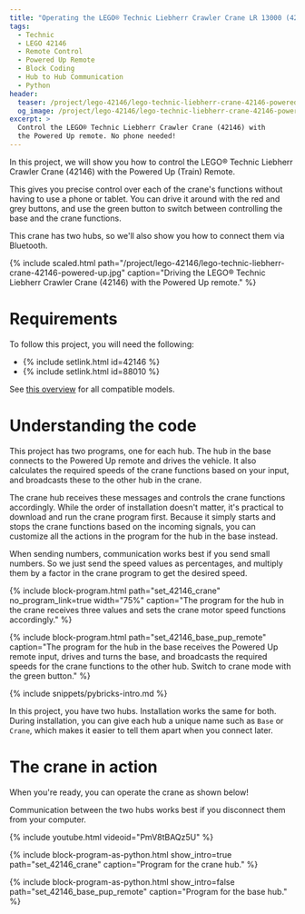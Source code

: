 ```yaml
---
title: "Operating the LEGO® Technic Liebherr Crawler Crane LR 13000 (42146) with the Powered Up Remote"
tags:
  - Technic
  - LEGO 42146
  - Remote Control
  - Powered Up Remote
  - Block Coding
  - Hub to Hub Communication
  - Python
header:
  teaser: /project/lego-42146/lego-technic-liebherr-crane-42146-powered-up.jpg
  og_image: /project/lego-42146/lego-technic-liebherr-crane-42146-powered-up-og.jpg
excerpt: >
  Control the LEGO® Technic Liebherr Crawler Crane (42146) with
  the Powered Up remote. No phone needed!
---
```


In this project, we will show you how to control the LEGO® Technic Liebherr
Crawler Crane (42146) with the Powered Up (Train) Remote.

This gives you precise control over each of the crane's functions without
having to use a phone or tablet. You can drive it around with the red and grey
buttons, and use the green button to switch between controlling the base and
the crane functions.

This crane has two hubs, so we'll also show you how to connect them via Bluetooth.

{% include scaled.html
  path="/project/lego-42146/lego-technic-liebherr-crane-42146-powered-up.jpg"
  caption="Driving the LEGO® Technic Liebherr Crawler Crane (42146) with the Powered Up remote."
%}

# Requirements

To follow this project, you will need the following:

- {% include setlink.html id=42146 %}
- {% include setlink.html id=88010 %}

See <a href="https://docs.pybricks.com/en/latest/iodevices/xboxcontroller.html#compatible-controllers" target="_blank">
this overview</a> for all compatible models.

# Understanding the code

This project has two programs, one for each hub. The hub in the base connects
to the Powered Up remote and drives the vehicle. It also calculates the required
speeds of the crane functions based on your input, and broadcasts these to the
other hub in the crane.

The crane hub receives these messages and controls the crane functions
accordingly. While the order of installation doesn't matter, it's practical
to download and run the crane program first. Because it simply starts and stops
the crane functions based on the incoming signals, you can customize all the
actions in the program for the hub in the base instead.

When sending numbers, communication works best if you send small numbers. So
we just send the speed values as percentages, and multiply them by
a factor in the crane program to get the desired speed.

{% include block-program.html path="set_42146_crane"
  no_program_link=true
  width="75%"
  caption="The program for the hub in the crane receives three values and sets the crane motor speed functions accordingly." %}

{% include block-program.html path="set_42146_base_pup_remote"
  caption="The program for the hub in the base receives the Powered Up remote input, drives and turns the base, and broadcasts the required speeds for the crane functions to the other hub. Switch to crane mode with the green button." %}

{% include snippets/pybricks-intro.md %}

In this project, you have two hubs. Installation works the same for both.
During installation, you can give each hub a unique name such as `Base` or
`Crane`, which makes it easier to tell them apart when you connect later.

# The crane in action

When you're ready, you can operate the crane as shown below!

Communication between the two hubs works best if you disconnect them from your
computer.

{% include youtube.html videoid="PmV8tBAQz5U" %}

{%
  include block-program-as-python.html
  show_intro=true
  path="set_42146_crane"
  caption="Program for the crane hub."
%}

{%
  include block-program-as-python.html
  show_intro=false
  path="set_42146_base_pup_remote"
  caption="Program for the base hub."
%}
